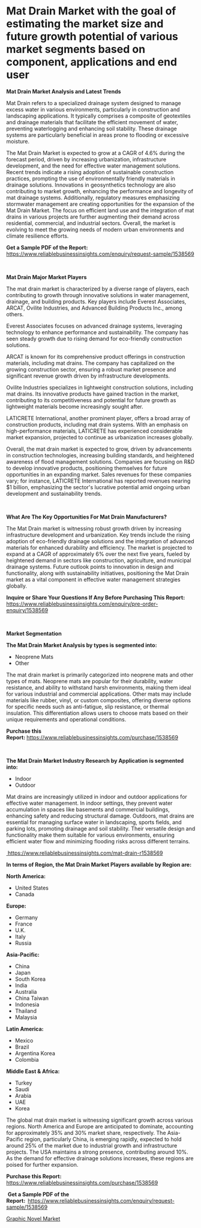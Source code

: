 <p><h1>Mat Drain Market with the goal of estimating the market size and future growth potential of various market segments based on component, applications and end user</h1></p><p><strong>Mat Drain Market Analysis and Latest Trends</strong></p>
<p><p>Mat Drain refers to a specialized drainage system designed to manage excess water in various environments, particularly in construction and landscaping applications. It typically comprises a composite of geotextiles and drainage materials that facilitate the efficient movement of water, preventing waterlogging and enhancing soil stability. These drainage systems are particularly beneficial in areas prone to flooding or excessive moisture.</p><p>The Mat Drain Market is expected to grow at a CAGR of 4.6% during the forecast period, driven by increasing urbanization, infrastructure development, and the need for effective water management solutions. Recent trends indicate a rising adoption of sustainable construction practices, prompting the use of environmentally friendly materials in drainage solutions. Innovations in geosynthetics technology are also contributing to market growth, enhancing the performance and longevity of mat drainage systems. Additionally, regulatory measures emphasizing stormwater management are creating opportunities for the expansion of the Mat Drain Market. The focus on efficient land use and the integration of mat drains in various projects are further augmenting their demand across residential, commercial, and industrial sectors. Overall, the market is evolving to meet the growing needs of modern urban environments and climate resilience efforts.</p></p>
<p><strong>Get a Sample PDF of the Report:&nbsp;</strong> <a href="https://www.reliablebusinessinsights.com/enquiry/request-sample/1538569?utm_campaign=2380&utm_medium=2&utm_source=Github&utm_content=ia&utm_term=07022025&utm_id=mat-drain">https://www.reliablebusinessinsights.com/enquiry/request-sample/1538569</a></p>
<p>&nbsp;</p>
<p><strong>Mat Drain Major Market Players</strong></p>
<p><p>The mat drain market is characterized by a diverse range of players, each contributing to growth through innovative solutions in water management, drainage, and building products. Key players include Everest Associates, ARCAT, Ovilite Industries, and Advanced Building Products Inc., among others. </p><p>Everest Associates focuses on advanced drainage systems, leveraging technology to enhance performance and sustainability. The company has seen steady growth due to rising demand for eco-friendly construction solutions.</p><p>ARCAT is known for its comprehensive product offerings in construction materials, including mat drains. The company has capitalized on the growing construction sector, ensuring a robust market presence and significant revenue growth driven by infrastructure developments.</p><p>Ovilite Industries specializes in lightweight construction solutions, including mat drains. Its innovative products have gained traction in the market, contributing to its competitiveness and potential for future growth as lightweight materials become increasingly sought after.</p><p>LATICRETE International, another prominent player, offers a broad array of construction products, including mat drain systems. With an emphasis on high-performance materials, LATICRETE has experienced considerable market expansion, projected to continue as urbanization increases globally.</p><p>Overall, the mat drain market is expected to grow, driven by advancements in construction technologies, increasing building standards, and heightened awareness of flood management solutions. Companies are focusing on R&D to develop innovative products, positioning themselves for future opportunities in an expanding market. Sales revenues for these companies vary; for instance, LATICRETE International has reported revenues nearing $1 billion, emphasizing the sector's lucrative potential amid ongoing urban development and sustainability trends.</p></p>
<p>&nbsp;</p>
<p><strong>What Are The Key Opportunities For Mat Drain Manufacturers?</strong></p>
<p><p>The Mat Drain market is witnessing robust growth driven by increasing infrastructure development and urbanization. Key trends include the rising adoption of eco-friendly drainage solutions and the integration of advanced materials for enhanced durability and efficiency. The market is projected to expand at a CAGR of approximately 6% over the next five years, fueled by heightened demand in sectors like construction, agriculture, and municipal drainage systems. Future outlook points to innovation in design and functionality, along with sustainability initiatives, positioning the Mat Drain market as a vital component in effective water management strategies globally.</p></p>
<p><strong>Inquire or Share Your Questions If Any Before Purchasing This Report:</strong> <a href="https://www.reliablebusinessinsights.com/enquiry/pre-order-enquiry/1538569?utm_campaign=2380&utm_medium=2&utm_source=Github&utm_content=ia&utm_term=07022025&utm_id=mat-drain">https://www.reliablebusinessinsights.com/enquiry/pre-order-enquiry/1538569</a></p>
<p>&nbsp;</p>
<p><strong>Market Segmentation</strong></p>
<p><strong>The Mat Drain Market Analysis by types is segmented into:</strong></p>
<p><ul><li>Neoprene Mats</li><li>Other</li></ul></p>
<p><p>The mat drain market is primarily categorized into neoprene mats and other types of mats. Neoprene mats are popular for their durability, water resistance, and ability to withstand harsh environments, making them ideal for various industrial and commercial applications. Other mats may include materials like rubber, vinyl, or custom composites, offering diverse options for specific needs such as anti-fatigue, slip resistance, or thermal insulation. This differentiation allows users to choose mats based on their unique requirements and operational conditions.</p></p>
<p><strong>Purchase this Report:&nbsp;</strong><a href="https://www.reliablebusinessinsights.com/purchase/1538569?utm_campaign=2380&utm_medium=2&utm_source=Github&utm_content=ia&utm_term=07022025&utm_id=mat-drain">https://www.reliablebusinessinsights.com/purchase/1538569</a></p>
<p>&nbsp;</p>
<p><strong>The Mat Drain Market Industry Research by Application is segmented into:</strong></p>
<p><ul><li>Indoor</li><li>Outdoor</li></ul></p>
<p><p>Mat drains are increasingly utilized in indoor and outdoor applications for effective water management. In indoor settings, they prevent water accumulation in spaces like basements and commercial buildings, enhancing safety and reducing structural damage. Outdoors, mat drains are essential for managing surface water in landscaping, sports fields, and parking lots, promoting drainage and soil stability. Their versatile design and functionality make them suitable for various environments, ensuring efficient water flow and minimizing flooding risks across different terrains.</p></p>
<p><a href="https://www.reliablebusinessinsights.com/mat-drain-r1538569?utm_campaign=2380&utm_medium=2&utm_source=Github&utm_content=ia&utm_term=07022025&utm_id=mat-drain">&nbsp;https://www.reliablebusinessinsights.com/mat-drain-r1538569</a></p>
<p><strong>In terms of Region, the Mat Drain Market Players available by Region are:</strong></p>
<p>
    <p> <strong> North America: </strong>
        <ul>
            <li>United States</li>
            <li>Canada</li>
        </ul>
        </p> 
    <p> <strong> Europe: </strong>
        <ul>
            <li>Germany</li>
            <li>France</li>
            <li>U.K.</li>
            <li>Italy</li>
            <li>Russia</li>
        </ul>
        </p> 
    <p> <strong> Asia-Pacific: </strong>
        <ul>
            <li>China</li>
            <li>Japan</li>
            <li>South Korea</li>
            <li>India</li>
            <li>Australia</li>
            <li>China Taiwan</li>
            <li>Indonesia</li>
            <li>Thailand</li>
            <li>Malaysia</li>
        </ul>
        </p> 
    <p> <strong> Latin America: </strong>
        <ul>
            <li>Mexico</li>
            <li>Brazil</li>
            <li>Argentina Korea</li>
            <li>Colombia</li>
        </ul>
        </p> 
    <p> <strong> Middle East & Africa: </strong>
        <ul>
            <li>Turkey</li>
            <li>Saudi</li>
            <li>Arabia</li>
            <li>UAE</li>
            <li>Korea</li>
        </ul>
    </p>
    </p>
<p><p>The global mat drain market is witnessing significant growth across various regions. North America and Europe are anticipated to dominate, accounting for approximately 35% and 30% market share, respectively. The Asia-Pacific region, particularly China, is emerging rapidly, expected to hold around 25% of the market due to industrial growth and infrastructure projects. The USA maintains a strong presence, contributing around 10%. As the demand for effective drainage solutions increases, these regions are poised for further expansion.</p></p>
<p><strong>Purchase this Report: </strong><a href="https://www.reliablebusinessinsights.com/purchase/1538569?utm_campaign=2380&utm_medium=2&utm_source=Github&utm_content=ia&utm_term=07022025&utm_id=mat-drain">https://www.reliablebusinessinsights.com/purchase/1538569</a></p>
<p>&nbsp;<strong>Get a Sample PDF of the Report:&nbsp;&nbsp;</strong><a href="https://www.reliablebusinessinsights.com/enquiry/request-sample/1538569?utm_campaign=2380&utm_medium=2&utm_source=Github&utm_content=ia&utm_term=07022025&utm_id=mat-drain">https://www.reliablebusinessinsights.com/enquiry/request-sample/1538569</a></p>
<p><strong></strong></p>
<p><p><a href="https://github.com/krinerstormy331/Market-Research-Report-List-1/blob/main/graphic-novel-market.md?utm_campaign=2380&utm_medium=2&utm_source=Github&utm_content=ia&utm_term=07022025&utm_id=mat-drain">Graphic Novel Market</a></p></p>